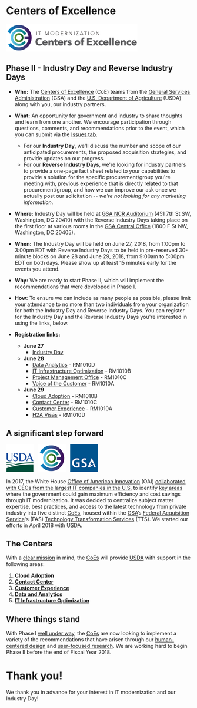 # Centers of Excellence

<img src="https://github.com/GSA/coe-industry-day/blob/initial-commit/assets/CoE-full-logo.png" height="75">

## Phase II - Industry Day and Reverse Industry Days

* **Who:** The [Centers of Excellence](https://coe.gsa.gov/) (CoE) teams from the [General Services Administration](https://www.gsa.gov/) (GSA) and the [U.S. Department of Agriculture](https://www.usda.gov/) (USDA) along with you, our industry partners.

* **What:** An opportunity for government and industry to share thoughts and learn from one another. We encourage participation through questions, comments, and recommendations prior to the event, which you can submit via the [Issues tab](https://github.com/oghaffari/coe-industry-day/issues).
    * For our **Industry Day**, we'll discuss the number and scope of our anticipated procurements, the proposed acquisition strategies, and provide updates on our progress.
    * For our **Reverse Industry Days**, we're looking for industry partners to provide a one-page fact sheet related to your capabilities to provide a solution for the specific procurement/group you're meeting with, previous experience that is directly related to that procurement/group, and how we can improve our ask once we actually post our solicitation -- _we're not looking for any marketing information_.

* **Where:** Industry Day will be held at [GSA NCR Auditorium](https://goo.gl/maps/5xuEZmuzcMA2) (451 7th St SW, Washington, DC 20410) with the Reverse Industry Days taking place on the first floor at various rooms in the [GSA Central Office](https://goo.gl/maps/TvCrGn41Vgm) (1800 F St NW, Washington, DC 20405).

* **When:** The Industry Day will be held on June 27, 2018, from 1:00pm to 3:00pm EDT with Reverse Industry Days to be held in pre-reserved 30-minute blocks on June 28 and June 29, 2018, from 9:00am to 5:00pm EDT on both days. Please show up at least 15 minutes early for the events you attend.

* **Why:** We are ready to start Phase II, which will implement the recommendations that were developed in Phase I.

* **How:** To ensure we can include as many people as possible, please limit your attendance to no more than two individuals from your organization for both the Industry Day and Reverse Industry Days. You can register for the Industry Day and the Reverse Industry Days you're interested in using the links, below.

* **Registration links:**
    * **June 27**
        * [Industry Day](https://goo.gl/forms/X65KAHS86gyeEM0S2)
    * **June 28**
        * [Data Analytics](https://calendar.google.com/calendar/selfsched?sstoken=UUFQdGRnNzdZNHZffGRlZmF1bHR8ODkyN2Q1ZTFmNmRkNzZiNWIyOTg5ODA3ODlmMzUzNGY) - RM1010D
        * [IT Infrastructure Optimization](https://calendar.google.com/calendar/selfsched?sstoken=UU9nc3pjU3ZDQXNZfGRlZmF1bHR8NDI2YjNlMDM0OWVlYTZlYjhlMDk4ZWQ5MGM4ZTZiYjA) - RM1010B
        * [Project Management Office](https://calendar.google.com/calendar/selfsched?sstoken=UUVabjBzVllLczJ4fGRlZmF1bHR8ZGI1ZWU0ZDY3M2VkODUzMWQzN2E1NGJlZjY1ODc2ODk) - RM1010C
        * [Voice of the Customer](https://calendar.google.com/calendar/selfsched?sstoken=UUVQZl84XzFHTkJNfGRlZmF1bHR8N2ZiMzM0NDk3NmU0ZGJmNWNiMWY2NGE3NTI2NzE5YTk) - RM1010A
    * **June 29**
        * [Cloud Adoption](https://calendar.google.com/calendar/selfsched?sstoken=UU9nc3pjU3ZDQXNZfGRlZmF1bHR8NDI2YjNlMDM0OWVlYTZlYjhlMDk4ZWQ5MGM4ZTZiYjA) - RM1010B
        * [Contact Center](https://calendar.google.com/calendar/selfsched?sstoken=UUk5V203R1lkT083fGRlZmF1bHR8YWI1OTZlNjRjZWFhNTE1NjU4OGE0MTY1YjQwYTU0MWI) - RM1010C
        * [Customer Experience](https://calendar.google.com/calendar/selfsched?sstoken=UUkzd3MzTEcwdTBTfGRlZmF1bHR8ZTViMGYwMTI5YjIwN2FiNDUyZWQ0MzMxZWJkM2VjZTg) - RM1010A
        * [H2A Visas](https://calendar.google.com/calendar/selfsched?sstoken=UUFQdGRnNzdZNHZffGRlZmF1bHR8ODkyN2Q1ZTFmNmRkNzZiNWIyOTg5ODA3ODlmMzUzNGY) - RM1010D

## A significant step forward

<img src="https://github.com/GSA/coe-industry-day/blob/initial-commit/assets/USDA-logo.png" width="75">&nbsp;&nbsp;&nbsp;<img src="https://github.com/GSA/coe-industry-day/blob/initial-commit/assets/CoE-logo.png" width="75">&nbsp;&nbsp;&nbsp;<img src="https://github.com/gsa/coe-industry-day/blob/initial-commit/assets/GSA-logo.png" width="75">

In 2017, the White House [Office of American Innovation](https://www.whitehouse.gov/briefings-statements/president-donald-j-trump-announces-white-house-office-american-innovation-oai/?utm_source=link) (OAI) [collaborated with CEOs from the largest IT companies in the U.S.](https://www.whitehouse.gov/articles/american-technology-council-summit-modernize-government-services/) to identify [key areas](https://www.whitehouse.gov/wp-content/uploads/2018/03/Administration-2017-ST-Highlights.pdf) where the government could gain maximum efficiency and cost savings through IT modernization. It was decided to centralize subject matter expertise, best practices, and access to the latest technology from private industry into five distinct [CoEs](https://coe.gsa.gov/), housed within the [GSA](https://www.gsa.gov/)’s [Federal Acquisition Service](https://www.gsa.gov/about-us/organization/federal-acquisition-service)'s (FAS) [Technology Transformation Services](https://www.gsa.gov/about-us/organization/federal-acquisition-service/technology-transformation-services) (TTS). We started our efforts in April 2018 with [USDA](https://www.usda.gov/).

## The Centers

With a [clear mission](https://coe.gsa.gov/mission/) in mind, the [CoEs](https://coe.gsa.gov/) will provide [USDA](https://www.usda.gov/) with support in the following areas:

1. **[Cloud Adoption](https://coe.gsa.gov/centers-of-excellence/cloud-adoption/)**
2. **[Contact Center](https://coe.gsa.gov/centers-of-excellence/contact-center/)**
3. **[Customer Experience](https://coe.gsa.gov/centers-of-excellence/customer-experience/)**
4. **[Data and Analytics](https://coe.gsa.gov/centers-of-excellence/data-analytics/)**
5. **[IT Infrastructure Optimization](https://coe.gsa.gov/centers-of-excellence/it-infrastructure/)**

## Where things stand

With Phase I [well under way](https://coe.gsa.gov/updates/), the [CoEs](https://coe.gsa.gov/) are now looking to implement a variety of the recommendations that have arisen through our [human-centered design](https://www.gsa.gov/cdnstatic/HCD-Discovery-Guide-Interagency-v12-1.pdf) and [user-focused research](https://playbook.cio.gov/). We are working hard to begin Phase II before the end of Fiscal Year 2018.

# Thank you!

We thank you in advance for your interest in IT modernization and our Industry Day!
